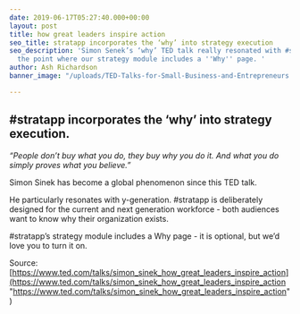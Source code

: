 ```yaml
---
date: 2019-06-17T05:27:40.000+00:00
layout: post
title: how great leaders inspire action
seo_title: stratapp incorporates the ‘why’ into strategy execution
seo_description: 'Simon Senek’s ‘why’ TED talk really resonated with #stratapp to
  the point where our strategy module includes a ''Why'' page. '
author: Ash Richardson
banner_image: "/uploads/TED-Talks-for-Small-Business-and-Entrepreneurs.jpg"

---
```

## #stratapp incorporates the ‘why’ into strategy execution.

_“People don’t buy what you do, they buy why you do it. And what you do simply proves what you believe.”_

Simon Sinek has become a global phenomenon since this TED talk.

He particularly resonates with y-generation. #stratapp is deliberately designed for the current and next generation workforce - both audiences want to know why their organization exists.

\#stratapp’s strategy module includes a Why page - it is optional, but we’d love you to turn it on.

Source: [https://www.ted.com/talks/simon_sinek_how_great_leaders_inspire_action](https://www.ted.com/talks/simon_sinek_how_great_leaders_inspire_action "https://www.ted.com/talks/simon_sinek_how_great_leaders_inspire_action")
